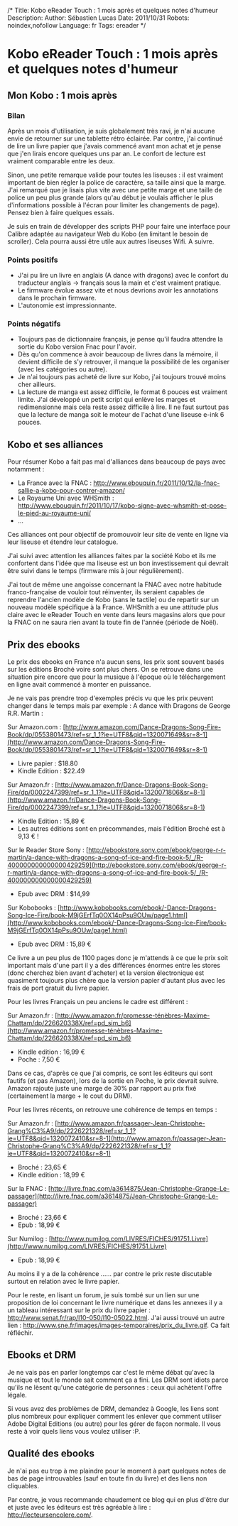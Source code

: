 /*
Title: Kobo eReader Touch : 1 mois après et quelques notes d'humeur
Description: 
Author: Sébastien Lucas
Date: 2011/10/31
Robots: noindex,nofollow
Language: fr
Tags: ereader
*/
# Kobo eReader Touch : 1 mois après et quelques notes d'humeur

## Mon Kobo : 1 mois après

### Bilan

Après un mois d'utilisation, je suis globalement très ravi, je n'ai aucune envie de retourner sur une tablette rétro éclairée. Par contre, j'ai continué de lire un livre papier que j'avais commencé avant mon achat et je pense que j'en lirais encore quelques uns par an. Le confort de lecture est vraiment comparable entre les deux.

Sinon, une petite remarque valide pour toutes les liseuses : il est vraiment important de bien régler la police de caractère, sa taille ainsi que la marge. J'ai remarqué que je lisais plus vite avec une petite marge et une taille de police un peu plus grande (alors qu'au début je voulais afficher le plus d'informations possible à l'écran pour limiter les changements de page). Pensez bien à faire quelques essais.

Je suis en train de développer des scripts PHP pour faire une interface pour Calibre adaptée au navigateur Web du Kobo (en limitant le besoin de scroller). Cela pourra aussi être utile aux autres liseuses Wifi. A suivre.


### Points positifs

*	J'ai pu lire un livre en anglais (A dance with dragons) avec le confort du traducteur anglais -> français sous la main et c'est vraiment pratique.
*	Le firmware évolue assez vite et nous devrions avoir les annotations dans le prochain firmware.
*	L'autonomie est impressionnante.

### Points négatifs

*	Toujours pas de dictionnaire français, je pense qu'il faudra attendre la sortie du Kobo version Fnac pour l'avoir.
*	Dès qu'on commence à avoir beaucoup de livres dans la mémoire, il devient difficile de s'y retrouver, il manque la possibilité de les organiser (avec les catégories ou autre).
*	Je n'ai toujours pas acheté de livre sur Kobo, j'ai toujours trouvé moins cher ailleurs.
*	La lecture de manga est assez difficile, le format 6 pouces est vraiment limite. J'ai développé un petit script qui enlève les marges et redimensionne mais cela reste assez difficile à lire. Il ne faut surtout pas que la lecture de manga soit le moteur de l'achat d'une liseuse e-ink 6 pouces.

## Kobo et ses alliances

Pour résumer Kobo a fait pas mal d'alliances dans beaucoup de pays avec notamment :
*	La France avec la FNAC : http://www.ebouquin.fr/2011/10/12/la-fnac-sallie-a-kobo-pour-contrer-amazon/
*	Le Royaume Uni avec WHSmith : http://www.ebouquin.fr/2011/10/17/kobo-signe-avec-whsmith-et-pose-le-pied-au-royaume-uni/
*	...

Ces alliances ont pour objectif de promouvoir leur site de vente en ligne via leur liseuse et étendre leur catalogue.

J'ai suivi avec attention les alliances faites par la société Kobo et ils me confortent dans l'idée que ma liseuse est un bon investissement qui devrait être suivi dans le temps (firmware mis à jour régulièrement).

J'ai tout de même une angoisse concernant la FNAC avec notre habitude franco-française de vouloir tout réinventer, ils seraient capables de reprendre l'ancien modèle de Kobo (sans le tactile) ou de repartir sur un nouveau modèle spécifique à la France. WHSmith a eu une attitude plus claire avec le eReader Touch en vente dans leurs magasins alors que pour la FNAC on ne saura rien avant la toute fin de l'année (période de Noël).

## Prix des ebooks

Le prix des ebooks en France n'a aucun sens, les prix sont souvent basés sur les éditions Broché voire sont plus chers. On se retrouve dans une situation pire encore que pour la musique à l'époque où le téléchargement en ligne avait commencé à monter en puissance.

Je ne vais pas prendre trop d'exemples précis vu que les prix peuvent changer dans le temps mais par exemple : A dance with Dragons de George R.R. Martin :

Sur Amazon.com : [http://www.amazon.com/Dance-Dragons-Song-Fire-Book/dp/0553801473/ref=sr_1_1?ie=UTF8&qid=1320071649&sr=8-1](http://www.amazon.com/Dance-Dragons-Song-Fire-Book/dp/0553801473/ref=sr_1_1?ie=UTF8&qid=1320071649&sr=8-1)
*	Livre papier : $18.80
*	Kindle Edition : $22.49

Sur Amazon.fr : [http://www.amazon.fr/Dance-Dragons-Book-Song-Fire/dp/0002247399/ref=sr_1_1?ie=UTF8&qid=1320071806&sr=8-1](http://www.amazon.fr/Dance-Dragons-Book-Song-Fire/dp/0002247399/ref=sr_1_1?ie=UTF8&qid=1320071806&sr=8-1)
*	Kindle Edition : 15,89 €
*	Les autres éditions sont en précommandes, mais l'édition Broché est à 9,13 € !

Sur le Reader Store Sony : [http://ebookstore.sony.com/ebook/george-r-r-martin/a-dance-with-dragons-a-song-of-ice-and-fire-book-5/_/R-400000000000000429259](http://ebookstore.sony.com/ebook/george-r-r-martin/a-dance-with-dragons-a-song-of-ice-and-fire-book-5/_/R-400000000000000429259)
*	Epub avec DRM : $14,99

Sur Kobobooks : [http://www.kobobooks.com/ebook/-Dance-Dragons-Song-Ice-Fire/book-M9jGErfTq0OX14pPsu9OUw/page1.html](http://www.kobobooks.com/ebook/-Dance-Dragons-Song-Ice-Fire/book-M9jGErfTq0OX14pPsu9OUw/page1.html)
*	Epub avec DRM : 15,89 €

Ce livre a un peu plus de 1100 pages donc je m'attends à ce que le prix soit important mais d'une part il y a des différences énormes entre les stores (donc cherchez bien avant d'acheter) et la version électronique est quasiment toujours plus chère que la version papier d'autant plus avec les frais de port gratuit du livre papier.

Pour les livres Français un peu anciens le cadre est différent : 

Sur Amazon.fr : [http://www.amazon.fr/promesse-ténèbres-Maxime-Chattam/dp/226620338X/ref=pd_sim_b6](http://www.amazon.fr/promesse-ténèbres-Maxime-Chattam/dp/226620338X/ref=pd_sim_b6)
*	Kindle edition : 16,99 €
*	Poche : 7,50 €

Dans ce cas, d'après ce que j'ai compris, ce sont les éditeurs qui sont fautifs (et pas Amazon), lors de la sortie en Poche, le prix devrait suivre. Amazon rajoute juste une marge de 30% par rapport au prix fixé (certainement la marge + le cout du DRM).

Pour les livres récents, on retrouve une cohérence de temps en temps : 

Sur Amazon.fr : [http://www.amazon.fr/passager-Jean-Christophe-Grang%C3%A9/dp/2226221328/ref=sr_1_1?ie=UTF8&qid=1320072410&sr=8-1](http://www.amazon.fr/passager-Jean-Christophe-Grang%C3%A9/dp/2226221328/ref=sr_1_1?ie=UTF8&qid=1320072410&sr=8-1)
*	Broché : 23,65 €
*	Kindle edition : 18,99 €

Sur la FNAC : [http://livre.fnac.com/a3614875/Jean-Christophe-Grange-Le-passager](http://livre.fnac.com/a3614875/Jean-Christophe-Grange-Le-passager)
*	Broché : 23,66 €
*	Epub : 18,99 €

Sur Numilog : [http://www.numilog.com/LIVRES/FICHES/91751.Livre](http://www.numilog.com/LIVRES/FICHES/91751.Livre)
*	Epub : 18,99 €

Au moins il y a de la cohérence ...... par contre le prix reste discutable surtout en relation avec le livre papier.

Pour le reste, en lisant un forum, je suis tombé sur un lien sur une proposition de loi concernant le livre numérique et dans les annexes il y a un tableau intéressant sur le prix du livre papier : http://www.senat.fr/rap/l10-050/l10-05022.html. J'ai aussi trouvé un autre lien : http://www.sne.fr/images/images-temporaires/prix_du_livre.gif. Ca fait réfléchir.

## Ebooks et DRM

Je ne vais pas en parler longtemps car c'est le même débat qu'avec la musique et tout le monde sait comment ça a fini. Les DRM sont idiots parce qu'ils ne lèsent qu'une catégorie de personnes : ceux qui achètent l'offre légale.

Si vous avez des problèmes de DRM, demandez à Google, les liens sont plus nombreux pour expliquer comment les enlever que comment utiliser Adobe Digital Editions (ou autre) pour les gérer de façon normale. Il vous reste à voir quels liens vous voulez utiliser :P.

## Qualité des ebooks

Je n'ai pas eu trop à me plaindre pour le moment à part quelques notes de bas de page introuvables (sauf en toute fin du livre) et des liens non cliquables.

Par contre, je vous recommande chaudement ce blog qui en plus d'être dur et juste avec les éditeurs est très agréable à lire : http://lecteursencolere.com/.

